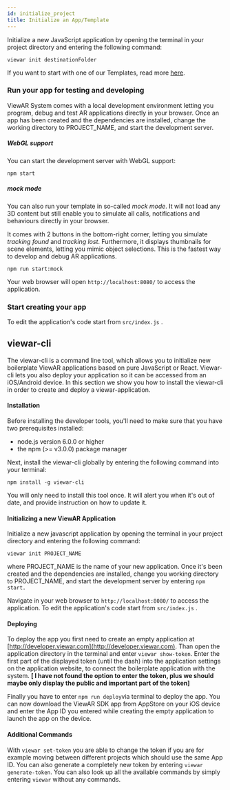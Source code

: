 ```yaml
---
id: initialize_project
title: Initialize an App/Template
---
```


Initialize a new JavaScript application by opening the terminal in your project directory and entering the following command:

`viewar init destinationFolder`

If you want to start with one of our Templates, read more [here](templates.md).

### Run your app for testing and developing

ViewAR System comes with a local development environment letting you program, debug and test AR applications directly in your browser. Once an app has been created and the dependencies are installed, change the working directory to PROJECT_NAME, and start the development server.

##### WebGL support

You can start the development server with WebGL support:

`npm start`

##### mock mode

You can also run your template in so-called _mock mode_. It will not load any 3D content but still enable you to simulate all calls, notifications and behaviours directly in your browser.

It comes with 2 buttons in the bottom-right corner, letting you simulate _tracking found_ and _tracking lost_. Furthermore, it displays thumbnails for scene elements, letting you mimic object selections. This is the fastest way to develop and debug AR applications.

`npm run start:mock`

Your web browser will open `http://localhost:8080/` to access the application.

### Start creating your app

To edit the application's code start from `src/index.js` .

## viewar-cli

The viewar-cli is a command line tool, which allows you to initialize new boilerplate ViewAR applications based on pure JavaScript or React. Viewar-cli lets you also deploy your application so it can be accessed from an iOS/Android device. In this section we show you how to install the viewar-cli in order to create and deploy a viewar-application.

#### Installation

Before installing the developer tools, you'll need to make sure that you have two prerequisites installed:

- node.js version 6.0.0 or higher
- the npm \(&gt;= v3.0.0\) package manager

Next, install the viewar-cli globally by entering the following command into your terminal:

`npm install -g viewar-cli`

You will only need to install this tool once. It will alert you when it's out of date, and provide instruction on how to update it.

#### Initializing a new ViewAR Application

Initialize a new javascript application by opening the terminal in your project directory and entering the following command:

`viewar init PROJECT_NAME`

where PROJECT_NAME is the name of your new application. Once it's been created and the dependencies are installed, change you working directory to PROJECT_NAME, and start the development server by entering `npm start.`

Navigate in your web browser to `http://localhost:8080/` to access the application. To edit the application's code start from `src/index.js` .

#### Deploying

To deploy the app you first need to create an empty application at [http://developer.viewar.com](http://developer.viewar.com). Than open the application directory in the terminal and enter `viewar show-token`. Enter the first part of the displayed token \(until the dash\) into the application settings on the application website, to connect the boilerplate application with the system. **\[ I have not found the option to enter the token, plus we should maybe only display the public and important part of the token\]**

Finally you have to enter `npm run deploy`via terminal to deploy the app. You can now download the ViewAR SDK app from AppStore on your iOS device and enter the App ID you entered while creating the empty application to launch the app on the device.

#### Additional Commands

With `viewar set-token` you are able to change the token if you are for example moving between different projects which should use the same App ID. You can also generate a completely new token by entering `viewar generate-token`. You can also look up all the available commands by simply entering `viewar` without any commands.
